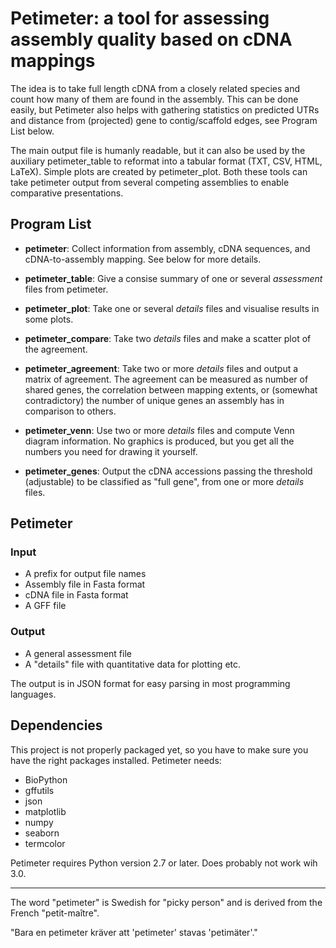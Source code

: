 # Petimeter: a tool for assessing assembly quality based on cDNA mappings

The idea is to take full length cDNA from a closely related species
and count how many of them are found in the assembly. This can be done
easily, but Petimeter also helps with gathering statistics on
predicted UTRs and distance from (projected) gene to contig/scaffold
edges, see Program List below.

The main output file is humanly readable, but it can also be used by
the auxiliary petimeter_table to reformat into a tabular format (TXT, CSV, HTML,
LaTeX). Simple plots are created by petimeter_plot. Both these
tools can take petimeter output from several competing assemblies to
enable comparative presentations.

## Program List

- **petimeter**: Collect information from assembly, cDNA sequences,
and cDNA-to-assembly mapping. See below for more details.

- **petimeter_table**: Give a consise summary of one or several *assessment* files from
petimeter.

- **petimeter_plot**: Take one or several *details* files and
  visualise results in some plots.

- **petimeter_compare**: Take two *details* files and make a scatter
  plot of the agreement.

- **petimeter_agreement**: Take  two or more
  *details* files and output a matrix of agreement. The agreement can
  be measured as number of shared genes, the correlation between
  mapping extents, or (somewhat contradictory) the number of unique
  genes an assembly has in comparison to others.

- **petimeter_venn**: Use two or more *details* files and compute Venn
  diagram information. No graphics is produced, but you get all the
  numbers you need for drawing it yourself.

- **petimeter_genes**: Output the cDNA accessions passing the
  threshold (adjustable) to be classified as "full gene", from one or
  more *details* files.

## Petimeter

### Input
- A prefix for output file names
- Assembly file in Fasta format
- cDNA file in Fasta format
- A GFF file 

### Output
- A general assessment file 
- A "details" file with quantitative data for plotting etc.

The output is in JSON format for easy parsing in most programming
languages. 


## Dependencies
This project is not properly packaged yet, so you have to make sure
you have the right packages installed. Petimeter needs:
- BioPython
- gffutils
- json
- matplotlib
- numpy
- seaborn
- termcolor

Petimeter requires Python version 2.7 or later. Does probably not work
wih 3.0.

---
The word "petimeter" is Swedish for "picky person" and is derived from
the French "petit-maître".

"Bara en petimeter kräver att 'petimeter' stavas 'petimäter'."

